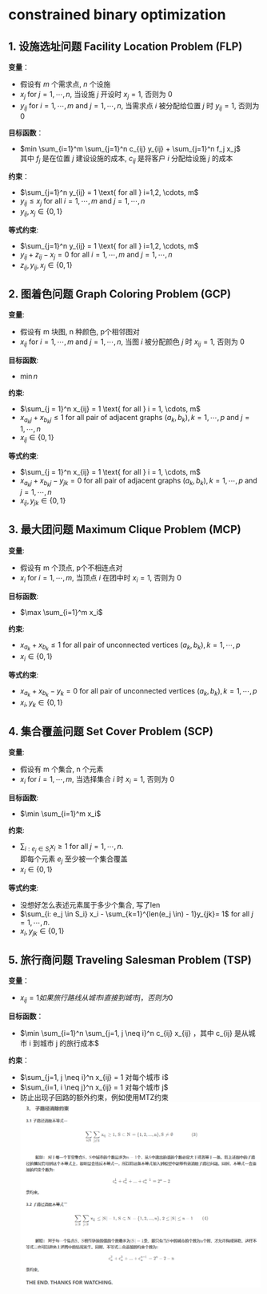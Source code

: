 # constrained binary optimization

## 1. 设施选址问题 Facility Location Problem (FLP)

**变量**：

- 假设有 $m$ 个需求点, $n$ 个设施
- $x_j \text{ for } j= 1, \cdots, n$, 当设施 $j$ 开设时 $x_j = 1$, 否则为 $0$
- $y_{ij} \text{ for } i = 1, \cdots, m \text{ and } j = 1, \cdots, n$, 当需求点 $i$ 被分配给位置 $j$ 时 $y_{ij} = 1$, 否则为 $0$

**目标函数**：

- $min \sum_{i=1}^m \sum_{j=1}^n c_{ij} y_{ij} + \sum_{j=1}^n f_j x_j$  
其中 $f_j$ 是在位置 $j$ 建设设施的成本, $c_{ij}$ 是将客户 $i$ 分配给设施 $j$ 的成本

**约束**：

- $\sum_{j=1}^n y_{ij} = 1 \text{ for all }  i=1,2, \cdots, m$
- $y_{ij} \leq x_j \text{ for all } i=1, \cdots, m\text{ and } j=1, \cdots, n$
- $y_{i j}, x_j \in\{0,1\}$

**等式约束**:

- $\sum_{j=1}^n y_{ij} = 1 \text{ for all }  i=1,2, \cdots, m$
- $y_{i j}+z_{i j}-x_j=0 \text{ for all } i=1, \cdots, m\text{ and } j=1, \cdots, n$
- $z_{i j}, y_{i j}, x_j \in\{0,1\}$

## 2. 图着色问题 Graph Coloring Problem (GCP)

**变量**:

- 假设有 m 块图, n 种颜色, p个相邻图对
- $x_{ij} \text{ for } i = 1, \cdots, m \text{ and } j = 1, \cdots, n$, 当图 $i$ 被分配颜色 $j$ 时 $x_{ij} = 1$, 否则为 $0$

**目标函数**:

- $\min n$

**约束**:

- $\sum_{j = 1}^n x_{ij} = 1 \text{ for all } i = 1, \cdots, m$
- $x_{a_kj} + x_{b_kj} \leq 1$ for all pair of adjacent graphs $(a_k, b_k), k = 1, \cdots, p$ and $j = 1, \cdots, n$
- $x_{ij} \in\{0,1\}$

**等式约束**:

- $\sum_{j = 1}^n x_{ij} = 1 \text{ for all } i = 1, \cdots, m$
- $x_{a_kj} + x_{b_kj} - y_{jk} = 0$ for all pair of adjacent graphs $(a_k, b_k), k = 1, \cdots, p$ and $j = 1, \cdots, n$
- $x_{ij}, y_{jk} \in\{0,1\}$

## 3. 最大团问题 Maximum Clique Problem (MCP)

**变量**:

- 假设有 m 个顶点, p个不相连点对
- $x_i \text{ for } i = 1, \cdots, m$, 当顶点 $i$ 在团中时 $x_i = 1$, 否则为 $0$  

**目标函数**:

- $\max \sum_{i=1}^m x_i$  

**约束**:

- $x_{a_k} + x_{b_k} \leq 1$ for all pair of unconnected vertices $(a_k, b_k), k = 1, \cdots, p$
- $x_{i} \in\{0,1\}$

**等式约束**:

- $x_{a_k} + x_{b_k} - y_{k} = 0$ for all pair of unconnected vertices $(a_k, b_k), k = 1, \cdots, p$
- $x_{i}, y_{k} \in\{0,1\}$  

## 4. 集合覆盖问题 Set Cover Problem (SCP)

**变量**:

- 假设有 m 个集合, n 个元素
- $x_i \text{ for } i = 1, \cdots, m$, 当选择集合 $i$ 时 $x_i = 1$, 否则为 $0$

**目标函数**:

- $\min \sum_{i=1}^m x_i$

**约束**:

- $\sum_{i: e_j \in S_i} x_i \geq 1$ for all $j = 1, \cdots, n$.  
  即每个元素 $e_j$ 至少被一个集合覆盖
- $x_{i} \in\{0,1\}$  

**等式约束**:

- 没想好怎么表述元素属于多少个集合, 写了len
- $\sum_{i: e_j \in S_i} x_i - \sum_{k=1}^{len(e_j \in) - 1}y_{jk}= 1$ for all $j = 1, \cdots, n$. 
- $x_{i}, y_{jk} \in\{0,1\}$

## 5. 旅行商问题 Traveling Salesman Problem (TSP)

**变量**：
- $x_{ij} = 1 如果旅行路线从城市  i  直接到城市  j ，否则为 0$

**目标函数**：
- $\min \sum_{i=1}^n \sum_{j=1, j \neq i}^n c_{ij} x_{ij} ，其中  c_{ij}  是从城市  i  到城市  j  的旅行成本$

**约束**：
- $\sum_{j=1, j \neq i}^n x_{ij} = 1  对每个城市 i$  
- $\sum_{i=1, i \neq j}^n x_{ij} = 1  对每个城市 j$  
- 防止出现子回路的额外约束，例如使用MTZ约束  
![`alt text`](TSP_add.png)